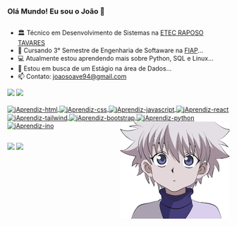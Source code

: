 ### Olá Mundo! Eu sou o João 👋
##

- 🏛️ Técnico em Desenvolvimento de Sistemas na [ETEC RAPOSO TAVARES](https://etecraposotavares.cps.sp.gov.br/)
- 📖 Cursando 3° Semestre de Engenharia de Softaware na [FIAP](https://www.fiap.com.br/)...
- 💻 Atualmente estou aprendendo mais sobre Python, SQL e Linux...
- 🔎 Estou em busca de um Estágio na área de Dados...
- 📫 Contato: joaosoave94@gmail.com

<div class="gitStats">
<img height="180em"  src="https://github-readme-stats.vercel.app/api?username=jaoAprendiz&show_icons=true&theme=prussian">
<img height="180em" src="https://github-readme-stats.vercel.app/api/top-langs/?username=jaoAprendiz&layout=compact&theme=prussian">
</div>

<div class="badges-and-images" style="display: inline_block"><br>
   <a href="https://skillicons.dev">
      <img align="center" alt="jAprendiz-html" height="50" width="50" src="https://skillicons.dev/icons?i=html" />
      <img align="center" alt="jAprendiz-css" height="50" width="50" src="https://skillicons.dev/icons?i=css" />
      <img align="center" alt="jAprendiz-javascript" height="50" width="50" src="https://skillicons.dev/icons?i=js" />
      <img align="center" alt="jAprendiz-react" height="50" width="50" src="https://skillicons.dev/icons?i=react" />
      <img align="center" alt="jAprendiz-tailwind" height="50" width="50" src="https://skillicons.dev/icons?i=tailwind" />
      <img align="center" alt="jAprendiz-bootstrap" height="50" width="50" src="https://skillicons.dev/icons?i=bootstrap" />
      <img align="center" alt="jAprendiz-python" height="50" width="50" src="https://skillicons.dev/icons?i=python" />
      <img align="center" alt="jAprendiz-ino" height="50" width="50" src="https://skillicons.dev/icons?i=arduino" />
      <img align="right" alt="img" height="220" src="/imagem.png" />
  </a>
</div>

##

<div class="socialmedia">
  <a href="https://www.instagram.com/joaosoave_/" target="_blank"><img src="https://img.shields.io/badge/Instagram-E4405F?style=for-the-badge&logo=instagram&logoColor=white" target="_blank"></a>
  <a href="https://www.linkedin.com/in/jo%C3%A3o-soave-b11a162a9/" target="_blank"><img src="https://img.shields.io/badge/LinkedIn-0077B5?style=for-the-badge&logo=linkedin&logoColor=white" target="_blank"></a>
</div>
